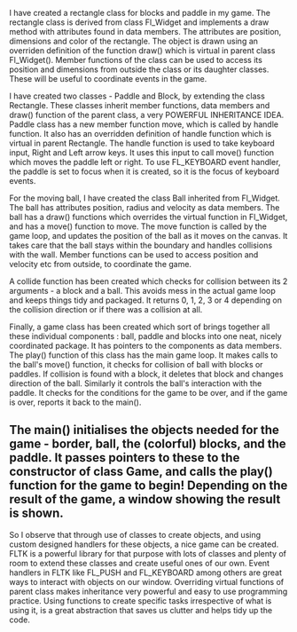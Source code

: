 I have created a rectangle class for blocks and paddle in my game. 
The rectangle class is derived from class Fl_Widget and implements a draw method with attributes found in data members.
The attributes are position, dimensions and color of the rectangle. 
The object is drawn using an overriden definition of the function draw() which is virtual in parent class Fl_Widget().
Member functions of the class can be used to access its position and dimensions from outside the class or its daughter classes.
These will be useful to coordinate events in the game.

I have created two classes - Paddle and Block, by extending the class Rectangle.
These classes inherit member functions, data members and draw() function of the parent class, a very POWERFUL INHERITANCE IDEA.
Paddle class has a new member function move, which is called by handle function.
It also has an overridden definition of handle function which is virtual in parent Rectangle.
The handle function is used to take keyboard input, Right and Left arrow keys. 
It uses this input to call move() function which moves the paddle left or right.
To use FL_KEYBOARD event handler, the paddle is set to focus when it is created, so it is the focus of keyboard events.

For the moving ball, I have created the class Ball inherited from Fl_Widget. 
The ball has attributes position, radius and velocity as data members.
The ball has a draw() functions which overrides the virtual function in Fl_Widget, and has a move() function to move.
The move function is called by the game loop, and updates the position of the ball as it moves on the canvas.
It takes care that the ball stays within the boundary and handles collisions with the wall.
Member functions can be used to access position and velocity etc from outside, to coordinate the game.

A collide function has been created which checks for collision between its 2 arguments - a block and a ball.
This avoids mess in the actual game loop and keeps things tidy and packaged.
It returns 0, 1, 2, 3 or 4 depending on the collision direction or if there was a collision at all.

Finally, a game class has been created which sort of brings together all these individual components :
ball, paddle and blocks into one neat, nicely coordinated package.
It has pointers to the components as data members. The play() function of this class has the main game loop.
It makes calls to the ball's move() function, it checks for collision of ball with blocks or paddles. 
If collision is found with a block, it deletes that block and changes direction of the ball.
Similarly it controls the ball's interaction with the paddle.
It checks for the conditions for the game to be over, and if the game is over, reports it back to the main().

The main() initialises the objects needed for the game - border, ball, the (colorful) blocks, and the paddle.
It passes pointers to these to the constructor of class Game, and calls the play() function for the game to begin!
Depending on the result of the game, a window showing the result is shown.
---------------------------------------------------------------------------------------------------------------------
So I observe that through use of classes to create objects, and using custom designed handlers for these objects, a nice game can be created.
FLTK is a powerful library for that purpose with lots of classes and plenty of room to extend these classes and create useful ones of our own.
Event handlers in FLTK like FL_PUSH and FL_KEYBOARD among others are great ways to interact with objects on our window.
Overriding virtual functions of parent class makes inheritance very powerful and easy to use programming practice.
Using functions to create specific tasks irrespective of what is using it, is a great abstraction that saves us clutter and helps tidy up the code.
